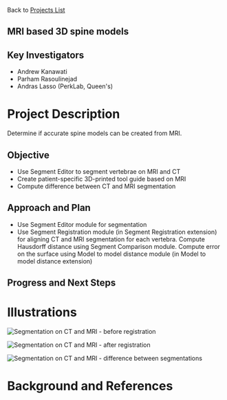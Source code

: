Back to [Projects List](../../README.md#ProjectsList)

## MRI based 3D spine models

## Key Investigators
- Andrew Kanawati
- Parham Rasoulinejad
- Andras Lasso (PerkLab, Queen's)


# Project Description

Determine if accurate spine models can be created from MRI.

## Objective

- Use Segment Editor to segment vertebrae on MRI and CT
- Create patient-specific 3D-printed tool guide based on MRI
- Compute difference between CT and MRI segmentation

## Approach and Plan

- Use Segment Editor module for segmentation
- Use Segment Registration module (in Segment Registration extension) for aligning CT and MRI segmentation for each vertebra. Compute Hausdorff distance using Segment Comparison module. Compute error on the surface using Model to model distance module (in Model to model distance extension)

## Progress and Next Steps

<!--Describe progress and next steps in a few bullet points as you are making progress.-->

# Illustrations

<!--Add pictures and links to videos that demonstrate what has been accomplished.-->

![Segmentation on CT and MRI - before registration](RegistrationNone.png)

![Segmentation on CT and MRI - after registration](RegistrationRigid.png)

![Segmentation on CT and MRI - difference between segmentations](ErrorMap.png)

# Background and References

<!--Use this space for information that may help people better understand your project, like links to papers, source code, or data.

- Source code: https://github.com/YourUser/YourRepository
- Documentation: https://link.to.docs
- Test data: https://link.to.test.data

-->
